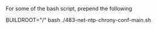 

For some of the bash script, prepend the following

  BUILDROOT="/" bash ./483-net-ntp-chrony-conf-main.sh
